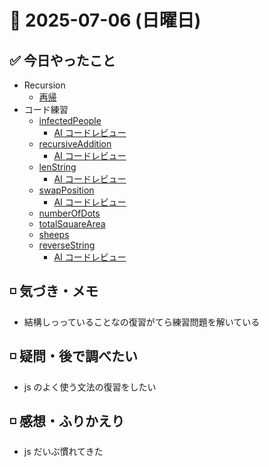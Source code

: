 # 📅 2025-07-06 (日曜日)

## ✅ 今日やったこと

- Recursion
  - [再帰](https://recursionist.io/dashboard/course/2/lesson/126)
- コード練習
  - [infectedPeople](/journal/2025/07/practice_codes/infectedPeople.ts)
    - [AI コードレビュー](/journal/2025/07/ai_code_review/infectedPeople.md)
  - [recursiveAddition](/journal/2025/07/practice_codes/recursiceAddition.ts)
    - [AI コードレビュー](/journal/2025/07/ai_code_review/recursiveAddition.md)
  - [lenString](/journal/2025/07/practice_codes/lenString.ts)
    - [AI コードレビュー](/journal/2025/07/ai_code_review/lenString.md)
  - [swapPosition](/journal/2025/07/practice_codes/swapPosition.ts)
    - [AI コードレビュー](/journal/2025/07/ai_code_review/swapPosition.md)
  - [numberOfDots](/journal/2025/07/practice_codes/numberOfDots.ts)
  - [totalSquareArea](/journal/2025/07/practice_codes/totalSquareArea.ts)
  - [sheeps](/journal/2025/07/practice_codes/sheeps.ts)
  - [reverseString](/journal/2025/07/practice_codes/reverseString.ts)
    - [AI コードレビュー](/journal/2025/07/ai_code_review/reverseString.md)

## ◽️ 気づき・メモ

- 結構しっっていることなの復習がてら練習問題を解いている

## ◽️ 疑問・後で調べたい

- js のよく使う文法の復習をしたい

## ◽️ 感想・ふりかえり

- js だいぶ慣れてきた

